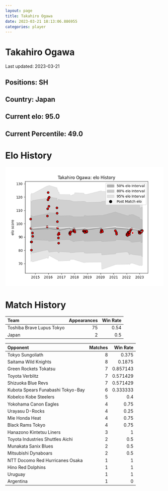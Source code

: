 ```yaml
---  
layout: page  
title: Takahiro Ogawa  
date: 2023-03-21 18:13:06.886955  
categories: player  
---
```

# Takahiro Ogawa


Last updated: 2023-03-21
## Positions: SH

## Country: Japan

## Current elo: 95.0

## Current Percentile: 49.0

# Elo History


![elo history](history_TakahiroOgawa.png)
# Match History


| Team                      |   Appearances |   Win Rate |
|:--------------------------|--------------:|-----------:|
| Toshiba Brave Lupus Tokyo |            75 |       0.54 |
| Japan                     |             2 |       0.5  |

| Opponent                          |   Matches |   Win Rate |
|:----------------------------------|----------:|-----------:|
| Tokyo Sungoliath                  |         8 |   0.375    |
| Saitama Wild Knights              |         8 |   0.1875   |
| Green Rockets Tokatsu             |         7 |   0.857143 |
| Toyota Verblitz                   |         7 |   0.571429 |
| Shizuoka Blue Revs                |         7 |   0.571429 |
| Kubota Spears Funabashi Tokyo-Bay |         6 |   0.333333 |
| Kobelco Kobe Steelers             |         5 |   0.4      |
| Yokohama Canon Eagles             |         4 |   0.75     |
| Urayasu D-Rocks                   |         4 |   0.25     |
| Mie Honda Heat                    |         4 |   0.75     |
| Black Rams Tokyo                  |         4 |   0.75     |
| Hanazono Kintetsu Liners          |         3 |   1        |
| Toyota Industries Shuttles Aichi  |         2 |   0.5      |
| Munakata Sanix Blues              |         2 |   0.5      |
| Mitsubishi Dynaboars              |         2 |   0.5      |
| NTT Docomo Red Hurricanes Osaka   |         1 |   1        |
| Hino Red Dolphins                 |         1 |   1        |
| Uruguay                           |         1 |   1        |
| Argentina                         |         1 |   0        |